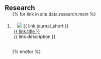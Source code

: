<h1 id="research"></h1>

<h2 style="margin: 60px 0px -15px;">Research</h2>

<div class="research">
<ol class="bibliography">

{% for link in site.data.research.main %}

<li>
<div class="pub-row" style="padding-top: 5px;">
  <div class="col-sm-9 abbr" style="position: relative;padding-right: 15px; padding-left: 15px;">
    <img src="{{ link.image }}" class="teaser img-fluid z-depth-1"> 
            <abbr class="badge">{{ link.journal_short }}</abbr>
  </div>
  <div class="col-sm-3" style="position: relative; padding-left: 5px;">
      <div class="title"><a href="{{ link.pdf }}">{{ link.title }}</a></div>
      <div class="description">{{ link.description }}</div>
  </div>
</div>
</li>

<br>

{% endfor %}

</ol>
</div>


